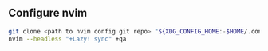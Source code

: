
## Configure nvim

``` sh
git clone <path to nvim config git repo> "${XDG_CONFIG_HOME:-$HOME/.config}"/nvim
nvim --headless "+Lazy! sync" +qa
```
